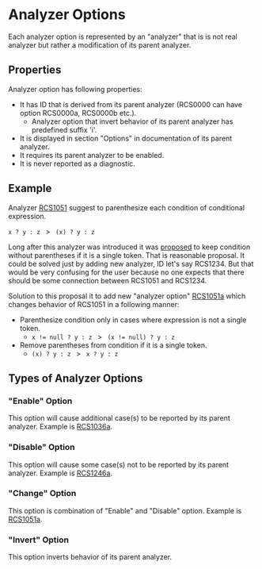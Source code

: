 ﻿# Analyzer Options

Each analyzer option is represented by an "analyzer" that is is not real analyzer but rather a modification of its parent analyzer.

## Properties

Analyzer option has following properties:

* It has ID that is derived from its parent analyzer (RCS0000 can have option RCS0000a, RCS0000b etc.).
  * Analyzer option that invert behavior of its parent analyzer has predefined suffix 'i'.
* It is displayed in section "Options" in documentation of its parent analyzer.
* It requires its parent analyzer to be enabled.
* It is never reported as a diagnostic.

## Example

Analyzer [RCS1051](analyzers/RCS1051.md) suggest to parenthesize each condition of conditional expression.

`x ? y : z` &ensp;>&ensp; `(x) ? y : z`

Long after this analyzer was introduced it was [proposed](https://github.com/JosefPihrt/Roslynator/issues/169) to keep condition without parentheses if it is a single token.
That is reasonable proposal. It could be solved just by adding new analyzer, ID let's say RCS1234.
But that would be very confusing for the user because no one expects that there should be some connection between RCS1051 and RCS1234.

Solution to this proposal it to add new "analyzer option" [RCS1051a](analyzers/RCS1051a.md) which changes behavior of RCS1051 in a following manner:

* Parenthesize condition only in cases where expression is not a single token.
  * `x != null ? y : z` &ensp;>&ensp; `(x != null) ? y : z`
* Remove parentheses from condition if it is a single token.
  * `(x) ? y : z` &ensp;>&ensp; `x ? y : z`

## Types of Analyzer Options

### "Enable" Option 

This option will cause additional case(s) to be reported by its parent analyzer. Example is [RCS1036a](analyzers/RCS1036a.md).

### "Disable" Option

This option will cause some case(s) not to be reported by its parent analyzer. Example is [RCS1246a](analyzers/RCS1246a.md).

### "Change" Option

This option is combination of "Enable" and "Disable" option. Example is [RCS1051a](analyzers/RCS1051a.md).

### "Invert" Option

This option inverts behavior of its parent analyzer.

